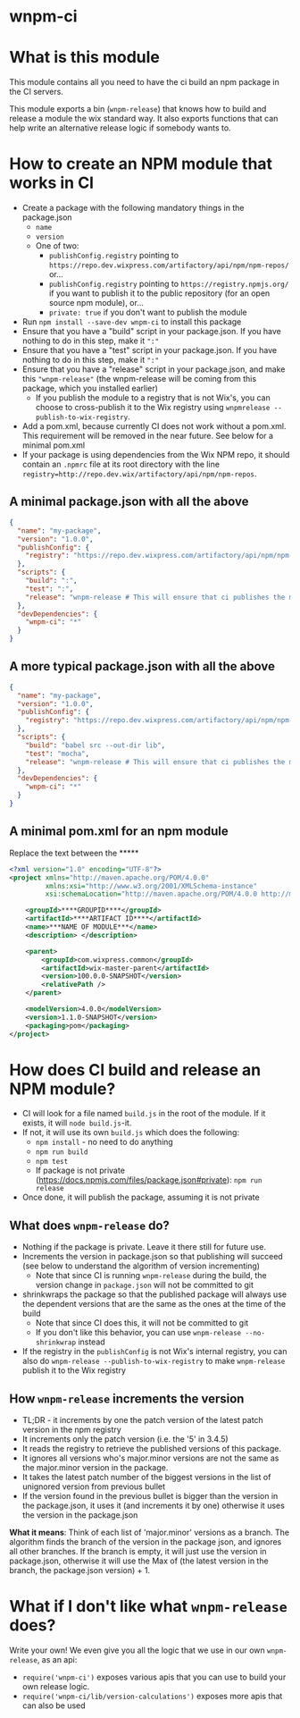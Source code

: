 # wnpm-ci

# What is this module
This module contains all you need to have the ci build an npm package in the CI servers.

This module exports a bin (`wnpm-release`) that knows how to build and release a module the wix standard way.
It also exports functions that can help write an alternative release logic if somebody wants to.
  
# How to create an NPM module that works in CI
* Create a package with the following mandatory things in the package.json
  * `name`
  * `version`
  * One of two: 
    * `publishConfig.registry` pointing to `https://repo.dev.wixpress.com/artifactory/api/npm/npm-repos/` or...
    * `publishConfig.registry` pointing to `https://registry.npmjs.org/` if you want to publish it to the public repository (for an open source npm module), or...
    * `private: true` if you don't want to publish the module     
* Run `npm install --save-dev wnpm-ci` to install this package
* Ensure that you have a "build" script in your package.json. If you have nothing to do in this step, make it `":"`
* Ensure that you have a "test" script in your package.json. If you have nothing to do in this step, make it `":"`
* Ensure that you have a "release" script in your package.json, and make 
this `"wnpm-release"` (the wnpm-release will be coming from this package, which you installed earlier)
  * If you publish the module to a registry that is not Wix's, you can choose to cross-publish it to the Wix registry
    using `wnpmrelease --publish-to-wix-registry`.
* Add a pom.xml, because currently CI does not work without a pom.xml. 
This requirement will be removed in the near future. See below for a minimal pom.xml
* If your package is using dependencies from the Wix NPM repo, it should contain an `.npmrc` file at its root directory with the line `registry=http://repo.dev.wix/artifactory/api/npm/npm-repos`.
    
## A minimal package.json with all the above
```json
{
  "name": "my-package",
  "version": "1.0.0",
  "publishConfig": {
    "registry": "https://repo.dev.wixpress.com/artifactory/api/npm/npm-repos/"
  },
  "scripts": {
    "build": ":", 
    "test": ":",
    "release": "wnpm-release # This will ensure that ci publishes the module"
  },
  "devDependencies": {
    "wnpm-ci": "*"
  }
}
```

## A more typical package.json with all the above
```json
{
  "name": "my-package",
  "version": "1.0.0",
  "publishConfig": {
    "registry": "https://repo.dev.wixpress.com/artifactory/api/npm/npm-repos/"
  },
  "scripts": {
    "build": "babel src --out-dir lib", 
    "test": "mocha",
    "release": "wnpm-release # This will ensure that ci publishes the module"
  },
  "devDependencies": {
    "wnpm-ci": "*"
  }
}
```

## A minimal pom.xml for an npm module
Replace the text between the *****
```xml
<?xml version="1.0" encoding="UTF-8"?>
<project xmlns="http://maven.apache.org/POM/4.0.0"
         xmlns:xsi="http://www.w3.org/2001/XMLSchema-instance"
         xsi:schemaLocation="http://maven.apache.org/POM/4.0.0 http://maven.apache.org/xsd/maven-4.0.0.xsd">

    <groupId>****GROUPID****</groupId>
    <artifactId>****ARTIFACT ID****</artifactId>
    <name>***NAME OF MODULE***</name>
    <description> </description>

    <parent>
        <groupId>com.wixpress.common</groupId>
        <artifactId>wix-master-parent</artifactId>
        <version>100.0.0-SNAPSHOT</version>
        <relativePath />
    </parent>

    <modelVersion>4.0.0</modelVersion>
    <version>1.1.0-SNAPSHOT</version>
    <packaging>pom</packaging>
</project>
```

# How does CI build and release an NPM module?
* CI will look for a file named `build.js` in the root of the module. If it exists, it will `node build.js`-it.
* If not, it will use its own `build.js` which does the following:
  * `npm install` - no need to do anything
  * `npm run build`
  * `npm test`
  * If package is not private (https://docs.npmjs.com/files/package.json#private): `npm run release` 
* Once done, it will publish the package, assuming it is not private

## What does `wnpm-release` do?
* Nothing if the package is private. Leave it there still for future use.
* Increments the version in package.json so that publishing will succeed 
  (see below to understand the algorithm of version incrementing)
  * Note that since CI is running `wnpm-release` during the build, the version change in `package.json` will not be committed to git
* shrinkwraps the package so that the published package will always use the dependent versions 
  that are the same as the ones at the time of the build
  * Note that since CI does this, it will not be committed to git
  * If you don't like this behavior, you can use `wnpm-release --no-shrinkwrap` instead
* If the registry in the `publishConfig` is not Wix's internal registry, 
  you can also do `wnpm-release --publish-to-wix-registry` to make `wnpm-release` publish it to the Wix registry


## How `wnpm-release` increments the version
* TL;DR - it increments by one the patch version of the latest patch version in the npm registry
* It increments only the patch version (i.e. the '5' in 3.4.5)
* It reads the registry to retrieve the published versions of this package.
* It ignores all versions who's major.minor versions are not the same as the major.minor version in the package.
* It takes the latest patch number of the biggest versions in the list of unignored version from previous bullet
* If the version found in the previous bullet is bigger than the version in the package.json, it uses it (and increments it by one) otherwise it uses the version in the package.json

**What it means**: Think of each list of 'major.minor' versions as a branch. The algorithm finds the branch of the version in the package json, and ignores all other branches. If the branch is empty, it will just use the version in package.json, otherwise it will use the Max of (the latest version in the branch, the package.json version) + 1.

# What if I don't like what `wnpm-release` does?
Write your own! We even give you all the logic that we use in our own `wnpm-release`, as an api:

* `require('wnpm-ci')` exposes various apis that you can use to build your own release logic.
* `require('wnpm-ci/lib/version-calculations')` exposes more apis that can also be used
